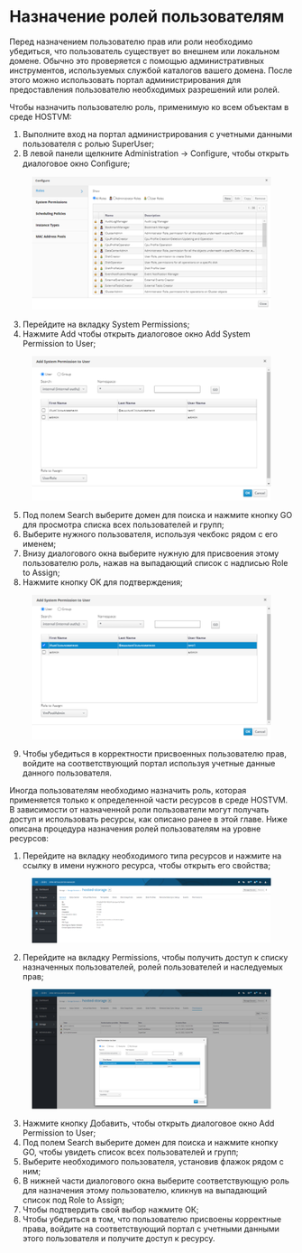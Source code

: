 # Назначение ролей пользователям

Перед назначением пользователю прав или роли необходимо убедиться, что пользователь существует во внешнем или локальном домене. Обычно это проверяется с помощью административных инструментов, используемых службой каталогов вашего домена. После этого можно использовать портал администрирования для предоставления пользователю необходимых разрешений или ролей.

Чтобы назначить пользователю роль, применимую ко всем объектам в среде HOSTVM:

1. Выполните вход на портал администрирования с учетными данными пользователя с ролью SuperUser;
2. В левой панели щелкните Administration -> Configure, чтобы открыть диалоговое окно Conﬁgure;

<figure><img src="../../../../.gitbook/assets/20.png" alt=""><figcaption></figcaption></figure>

3. Перейдите на вкладку System Permissions;
4. Нажмите Add чтобы открыть диалоговое окно Add System Permission to User;

<figure><img src="../../../../.gitbook/assets/21.png" alt=""><figcaption></figcaption></figure>

5. Под полем Search выберите домен для поиска и нажмите кнопку GO для просмотра списка всех пользователей и групп;
6. Выберите нужного пользователя, используя чекбокс рядом с его именем;
7. Внизу диалогового окна выберите нужную для присвоения этому пользователю роль, нажав на выпадающий список с надписью Role to Assign;
8. Нажмите кнопку OK для подтверждения;

<figure><img src="../../../../.gitbook/assets/22.png" alt=""><figcaption></figcaption></figure>

9. Чтобы убедиться в корректности присвоенных пользователю прав, войдите на соответствующий портал используя учетные данные данного пользователя.

Иногда пользователям необходимо назначить роль, которая применяется только к определенной части ресурсов в среде HOSTVM. В зависимости от назначенной роли пользователи могут получать доступ и использовать ресурсы, как описано ранее в этой главе. Ниже описана процедура назначения ролей пользователям на уровне ресурсов:

1. Перейдите на вкладку необходимого типа ресурсов и нажмите на ссылку в имени нужного ресурса, чтобы открыть его свойства;

<figure><img src="../../../../.gitbook/assets/23.png" alt=""><figcaption></figcaption></figure>

2. Перейдите на вкладку Permissions, чтобы получить доступ к списку назначенных пользователей, ролей пользователей и наследуемых прав;

<figure><img src="../../../../.gitbook/assets/24.png" alt=""><figcaption></figcaption></figure>

3. Нажмите кнопку Добавить, чтобы открыть диалоговое окно Add Permission to User;
4. Под полем Search выберите домен для поиска и нажмите кнопку GO, чтобы увидеть список всех пользователей и групп;
5. Выберите необходимого пользователя, установив флажок рядом с ним;
6. В нижней части диалогового окна выберите соответствующую роль для назначения этому пользователю, кликнув на выпадающий список под Role to Assign;
7. Чтобы подтвердить свой выбор нажмите ОК;
8. Чтобы убедиться в том, что пользователю присвоены корректные права, войдите на соответствующий портал с учетными данными этого пользователя и получите доступ к ресурсу.

